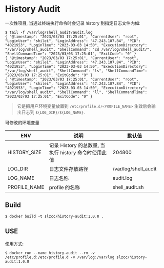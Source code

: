 # History Audit

一次性项目, 当通过终端执行命令时会记录 history 到指定日志文件内如:

```
$ tail -f /var/log/shell_audit/audit.log
{ "@timestamp": "2023/03/03 17:25:01", "CurrentUser": "root", "LoginUser": "shilei", "LoginAddress": "47.243.107.84", "PID": "4021953", "LoginTime": "2023-03-03 14:50", "ExecutionDirectory": "/var/log/shell_audit", "ShellCommand": "cd /var/log/shell_audit/", "ShellCommandTime": "2023/03/03 17:25:01", "ExitCode": "0" }
{ "@timestamp": "2023/03/03 17:25:01", "CurrentUser": "root", "LoginUser": "shilei", "LoginAddress": "47.243.107.84", "PID": "4021953", "LoginTime": "2023-03-03 14:50", "ExecutionDirectory": "/var/log/shell_audit", "ShellCommand": "ls", "ShellCommandTime": "2023/03/03 17:25:01", "ExitCode": "0" }
{ "@timestamp": "2023/03/03 17:25:01", "CurrentUser": "root", "LoginUser": "shilei", "LoginAddress": "47.243.107.84", "PID": "4021953", "LoginTime": "2023-03-03 14:50", "ExecutionDirectory": "/var/log/shell_audit", "ShellCommand": "ll", "ShellCommandTime": "2023/03/03 17:25:01", "ExitCode": "0" }
```

> 它是把用户环境变量放置到 `/etc/profile.d/<PROFILE_NAME>` 生效后会输出日志到 `${LOG_DIR}/${LOG_NAME}`.

可修改的环境变量

|ENV|说明|默认值|
|-|-|-|
|HISTORY_SIZE|记录 History 的总数量, 当执行 history 命令时使用此值|204800|
|LOG_DIR|日志文件存放路径|/var/log/shell_audit|
|LOG_NAME|日志名称|audit.log|
|PROFILE_NAME|profile 的名称|shell_audit.sh|

## Build

```
$ docker build -t slzcc/history-audit:1.0.0 .
```

## USE

使用方式:

```
$ docker run --name history-audit --rm -v /etc/profile.d:/etc/profile.d -v /var/log:/var/log slzcc/history-audit:1.0.0
```